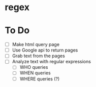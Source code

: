 # regex

# To Do
- [ ] Make html query page
- [ ] Use Google api to return pages
- [ ] Grab text from the pages
- [ ] Analyze text with regular expressions
  - [ ] WHO queries
  - [ ] WHEN queries
  - [ ] WHERE queries (?)